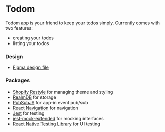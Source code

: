 # Todom

Todom app is your friend to keep your todos simply.
Currently comes with two features:
* creating your todos
* listing your todos

### Design
- [Figma design file](https://www.figma.com/design/ufrrRQNwmHwmdjmGsewrvD/Todom?node-id=0-1&t=crhlFTv5eAnJSezl-1)

### Packages
- [Shopify Restyle](https://shopify.github.io/restyle/) for managing theme and styling
- [RealmDB](https://github.com/realm/realm-js) for storage
- [PubSubJS](https://github.com/mroderick/PubSubJS) for app-in event pub/sub
- [React Navigation](https://reactnavigation.org/) for navigation
- [Jest](https://jestjs.io/) for testing
- [jest-mock-extended](https://github.com/marchaos/jest-mock-extended) for mocking interfaces
- [React Native Testing Library](https://testing-library.com/docs/react-native-testing-library/intro/) for UI testing


